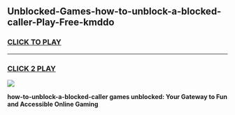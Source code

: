 
## Unblocked-Games-how-to-unblock-a-blocked-caller-Play-Free-kmddo
<h3>
<a href="https://premium76.site?title=how-to-unblock-a-blocked-caller&ref=21A">CLICK TO PLAY</a></h3>
<hr>

<h3>
<a href="https://premium76.site?title=how-to-unblock-a-blocked-caller&ref=21A">CLICK 2 PLAY</a>
  
</h3>

<a href="https://premium76.site?title=how-to-unblock-a-blocked-caller&ref=21A"><img src="https://clearcache.store/games.png"></a>


**how-to-unblock-a-blocked-caller games unblocked: Your Gateway to Fun and Accessible Online Gaming**

